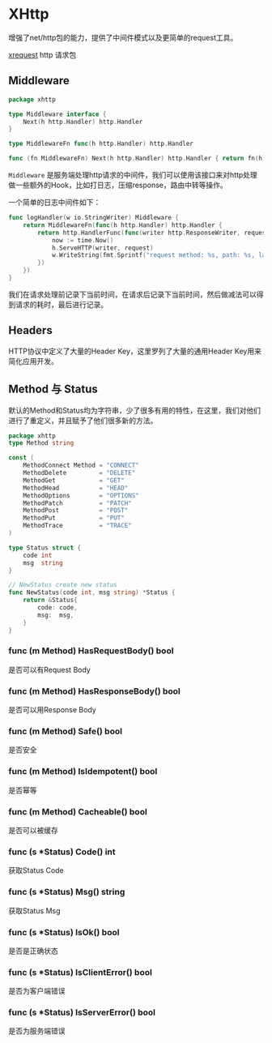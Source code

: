 # XHttp
增强了net/http包的能力，提供了中间件模式以及更简单的request工具。

[xrequest](./xrequest/README.md) http 请求包

## Middleware
```go
package xhttp

type Middleware interface {
	Next(h http.Handler) http.Handler
}

type MiddlewareFn func(h http.Handler) http.Handler

func (fn MiddlewareFn) Next(h http.Handler) http.Handler { return fn(h) }
```
`Middleware` 是服务端处理http请求的中间件，我们可以使用该接口来对http处理做一些额外的Hook，比如打日志，压缩response，路由中转等操作。

一个简单的日志中间件如下：
```go
func logHandler(w io.StringWriter) Middleware {
	return MiddlewareFn(func(h http.Handler) http.Handler {
		return http.HandlerFunc(func(writer http.ResponseWriter, request *http.Request) {
			now := time.Now()
			h.ServeHTTP(writer, request)
			w.WriteString(fmt.Sprintf("request method: %s, path: %s, latency: %s\n", request.Method, request.URL.Path, time.Since(now)))
		})
	})
}
```
我们在请求处理前记录下当前时间，在请求后记录下当前时间，然后做减法可以得到请求的耗时，最后进行记录。

## Headers
HTTP协议中定义了大量的Header Key，这里罗列了大量的通用Header Key用来简化应用开发。

## Method 与 Status
默认的Method和Status均为字符串，少了很多有用的特性，在这里，我们对他们进行了重定义，并且赋予了他们很多新的方法。

```go
package xhttp
type Method string

const (
	MethodConnect Method = "CONNECT"
	MethodDelete         = "DELETE"
	MethodGet            = "GET"
	MethodHead           = "HEAD"
	MethodOptions        = "OPTIONS"
	MethodPatch          = "PATCH"
	MethodPost           = "POST"
	MethodPut            = "PUT"
	MethodTrace          = "TRACE"
)

type Status struct {
	code int
	msg  string
}

// NewStatus create new status
func NewStatus(code int, msg string) *Status {
	return &Status{
		code: code,
		msg:  msg,
	}
}
```

### func (m Method) HasRequestBody() bool

是否可以有Request Body

### func (m Method) HasResponseBody() bool

是否可以用Response Body

### func (m Method) Safe() bool

是否安全

### func (m Method) IsIdempotent() bool

是否幂等

### func (m Method) Cacheable() bool

是否可以被缓存

### func (s *Status) Code() int
获取Status Code

### func (s *Status) Msg() string
获取Status Msg

### func (s *Status) IsOk() bool
是否是正确状态

### func (s *Status) IsClientError() bool
是否为客户端错误

### func (s *Status) IsServerError() bool
是否为服务端错误
